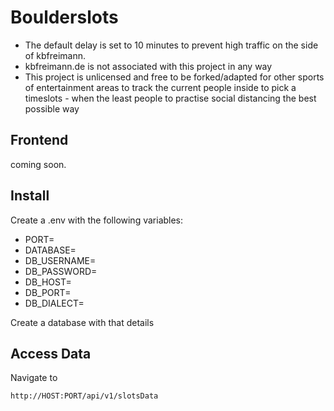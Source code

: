 # Boulderslots

- The default delay is set to 10 minutes to prevent high traffic on the side of kbfreimann.
- kbfreimann.de is not associated with this project in any way
- This project is unlicensed and free to be forked/adapted for other sports of entertainment areas to track the current people inside to pick a timeslots - when the least people to practise social distancing the best possible way

## Frontend
coming soon.

## Install
Create a .env with the following variables:
- PORT=
- DATABASE=
- DB_USERNAME=
- DB_PASSWORD=
- DB_HOST=
- DB_PORT=
- DB_DIALECT=

Create a database with that details

## Access Data
Navigate to
```
http://HOST:PORT/api/v1/slotsData
```

